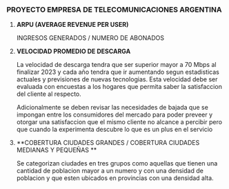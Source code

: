 ### PROYECTO EMPRESA DE TELECOMUNICACIONES ARGENTINA


1) **ARPU (AVERAGE REVENUE PER USER)**  

   INGRESOS GENERADOS / NUMERO DE ABONADOS  

2) **VELOCIDAD PROMEDIO DE DESCARGA**

   La velocidad de descarga tendra que ser superior mayor a 70 Mbps al finalizar 2023 y cada año tendra que ir aumentando segun estadisticas actuales y previsiones de       nuevas tecnologias.
   Esta velocidad debe ser evaluada con encuestas a los hogares que permita saber la satisfaccion del cliente al respecto.

   Adicionalmente se deben revisar las necesidades de bajada que se impongan entre los consumidores del mercado para poder preveer y otorgar una satisfaccion que el mismo cliente no alcance a percibir pero que cuando la experimenta descubre lo que es un plus en el servicio

4) **COBERTURA CIUDADES GRANDES / COBERTURA CIUDADES MEDIANAS Y PEQUEÑAS **

   Se categorizan ciudades en tres grupos como aquellas que tienen una cantidad de poblacion mayor a un numero y con una densidad de poblacion y que esten ubicados
   en provincias con una densidad alta.

   

